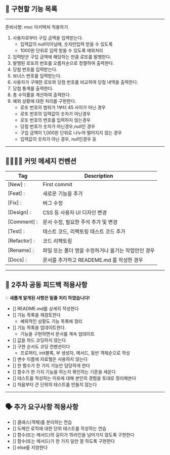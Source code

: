 ## 🧾 **구현할 기능 목록**

---
준비사항: mvc 아키텍처 적용하기
1. 사용자로부터 구입 금액을 입력받는다.
   - 입력값이 null이아닐때, 숫자만입력 받을 수 있도록
   - 1000원 단위로 입력 받을 수 있도록 얘외처리
2. 입력받은 구입 금액에 해당하는 만큼 로또를 발행한다.
3. 발행된 로또의 번호를 오름차순으로 정렬하여 출력한다.
4. 당첨 번호를 입력받는다.
5. 보너스 번호를 입력받는다.
6. 사용자가 구매한 로또와 당첨 번호를 비교하여 당첨 내역을 출력한다.
7. 당첨 통계를 출력한다.
8. 총 수익률을 계산하여 출력한다.
9. 예외 상황에 대한 처리를 구현한다.
   - 로또 번호의 범위가 1부터 45 사이가 아닌 경우
   - 로또 번호의 입력값이 숫자가 아닌경우
   - 로또 번호의 번호를 입력하지 않는경우
   - 당첨 번호가 숫자가 아닌경우,null인 경우
   - 구입 금액이 1,000원 단위로 나누어 떨어지지 않는 경우
   - 입력값이 숫자가 아닌 경우, null인경우 등
---

## 🫱🏻‍🫲🏼 **커밋 메세지 컨벤션**

| Tag          | Description                                         |
|--------------| --------------------------------------------------- |
| [New] :      | First commit                                        |
| [Feat] :     | 새로운 기능을 추가                                  |
| [Fix] :      | 버그 수정                                           |
| [Design] :   | CSS 등 사용자 UI 디자인 변경                        |
| [Comment] :  | 문서 수정, 필요한 주석 추가 및 변경                 |
| [Test] :     | 테스트 코드, 리팩토링 테스트 코드 추가              |
| [Refactor] : | 코드 리팩토링                                       |
| [Rename] :   | 파일 또는 폴더 명을 수정하거나 옮기는 작업만인 경우 |
| [Docs] :   	 | 문서를 추가하고 READEME.md 를 작성한 경우|

---

## 📢 **2주차 공동 피드백 적용사항**

💡 **새롭게 알게된 사항은 밑줄 처리 하였습니다!**

- [] README.md를 상세히 작성한다
- [] 기능 목록을 재검토한다
  - 예외적인 상황도 기능 목록에 정리
- [] 기능 목록을 업데이트한다.
  - 기능을 구현하면서 문서를 계속 업데이트
- [] 값을 하드 코딩하지 않는다
- [] 구현 순서도 코딩 컨벤션이다
  - 프로퍼티, init블록, 부 생성자, 메서드, 동반 객체순으로 작성
- [] 변수 이름에 자료형은 사용하지 않는다
- [] 한 함수가 한 가지 기능만 담당하게 한다
- [] 함수가 한 가지 기능을 하는지 확인하는 기준을 세운다
- [] 테스트를 작성하는 이유에 대해 본인의 경험을 토대로 정리해본다
- [] 처음부터 큰 단위의 테스트를 만들지 않는다

---

## 🗣️ **추가 요구사항 적용사항**

- [] 클래스(객체)를 분리하는 연습
- [] 도메인 로직에 대한 단위 테스트를 작성하는 연습
- [] 함수(또는 메서드)의 길이가 15라인을 넘어가지 않도록 구현한다
- [] 함수(또는 메서드)가 한 가지 일만 잘 하도록 구현한다
- [] else를 지양한다